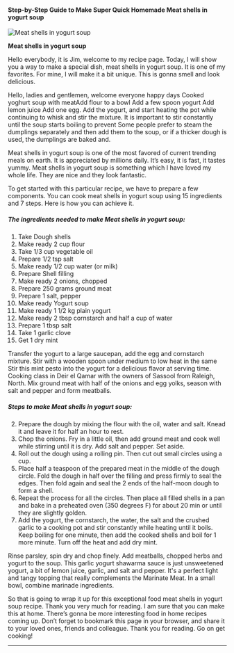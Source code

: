             

#### Step-by-Step Guide to Make Super Quick Homemade Meat shells in yogurt soup

![Meat shells in yogurt soup](https://img-global.cpcdn.com/recipes/6275940031135744/751x532cq70/meat-shells-in-yogurt-soup-recipe-main-photo.jpg)

**Meat shells in yogurt soup**

Hello everybody, it is Jim, welcome to my recipe page. Today, I will show you a way to make a special dish, meat shells in yogurt soup. It is one of my favorites. For mine, I will make it a bit unique. This is gonna smell and look delicious.

Hello, ladies and gentlemen, welcome everyone happy days Cooked yoghurt soup with meatAdd flour to a bowl Add a few spoon yogurt Add lemon juice Add one egg. Add the yogurt, and start heating the pot while continuing to whisk and stir the mixture. It is important to stir constantly until the soup starts boiling to prevent Some people prefer to steam the dumplings separately and then add them to the soup, or if a thicker dough is used, the dumplings are baked and.

Meat shells in yogurt soup is one of the most favored of current trending meals on earth. It is appreciated by millions daily. It’s easy, it is fast, it tastes yummy. Meat shells in yogurt soup is something which I have loved my whole life. They are nice and they look fantastic.

To get started with this particular recipe, we have to prepare a few components. You can cook meat shells in yogurt soup using 15 ingredients and 7 steps. Here is how you can achieve it.

##### The ingredients needed to make Meat shells in yogurt soup:

1.  Take Dough shells
2.  Make ready 2 cup flour
3.  Take 1/3 cup vegetable oil
4.  Prepare 1/2 tsp salt
5.  Make ready 1/2 cup water (or milk)
6.  Prepare Shell filling
7.  Make ready 2 onions, chopped
8.  Prepare 250 grams ground meat
9.  Prepare 1 salt, pepper
10.  Make ready Yogurt soup
11.  Make ready 1 1/2 kg plain yogurt
12.  Make ready 2 tbsp cornstarch and half a cup of water
13.  Prepare 1 tbsp salt
14.  Take 1 garlic clove
15.  Get 1 dry mint

Transfer the yogurt to a large saucepan, add the egg and cornstarch mixture. Stir with a wooden spoon under medium to low heat in the same Stir this mint pesto into the yogurt for a delicious flavor at serving time. Cooking class in Deir el Qamar with the owners of Sassool from Raleigh, North. Mix ground meat with half of the onions and egg yolks, season with salt and pepper and form meatballs.

##### Steps to make Meat shells in yogurt soup:

2.  Prepare the dough by mixing the flour with the oil, water and salt. Knead it and leave it for half an hour to rest.
3.  Chop the onions. Fry in a little oil, then add ground meat and cook well while stirring until it is dry. Add salt and pepper. Set aside.
4.  Roll out the dough using a rolling pin. Then cut out small circles using a cup.
5.  Place half a teaspoon of the prepared meat in the middle of the dough circle. Fold the dough in half over the filling and press firmly to seal the edges. Then fold again and seal the 2 ends of the half-moon dough to form a shell.
6.  Repeat the process for all the circles. Then place all filled shells in a pan and bake in a preheated oven (350 degrees F) for about 20 min or until they are slightly golden.
7.  Add the yogurt, the cornstarch, the water, the salt and the crushed garlic to a cooking pot and stir constantly while heating until it boils. Keep boiling for one minute, then add the cooked shells and boil for 1 more minute. Turn off the heat and add dry mint.

Rinse parsley, spin dry and chop finely. Add meatballs, chopped herbs and yogurt to the soup. This garlic yogurt shawarma sauce is just unsweetened yogurt, a bit of lemon juice, garlic, and salt and pepper. It's a perfect light and tangy topping that really complements the Marinate Meat. In a small bowl, combine marinade ingredients.

So that is going to wrap it up for this exceptional food meat shells in yogurt soup recipe. Thank you very much for reading. I am sure that you can make this at home. There’s gonna be more interesting food in home recipes coming up. Don’t forget to bookmark this page in your browser, and share it to your loved ones, friends and colleague. Thank you for reading. Go on get cooking!

* * *